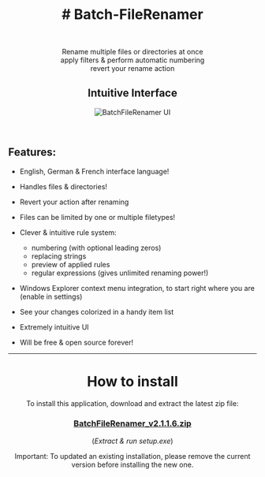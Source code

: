 <h1 align="center"># Batch-FileRenamer</h1>
<br>
<p  align="center">Rename multiple files or directories at once<br>apply filters & perform automatic numbering<br>revert your rename action</p>

<h2 align="center">Intuitive Interface</h2>

<p align="center">
  <img src="https://github.com/xcy7e/Batch-FileRenamer/assets/5656573/b408ca4f-8f01-4199-853e-bd8a2b10172b" alt="BatchFileRenamer UI"/>
</p>

<br>

## Features:
* English, German & French interface language!

* Handles files & directories!

* Revert your action after renaming

* Files can be limited by one or multiple filetypes!

* Clever & intuitive rule system:
  * numbering (with optional leading zeros)
  * replacing strings
  * preview of applied rules
  * regular expressions (gives unlimited renaming power!)

* Windows Explorer context menu integration, to start right where you are (enable in settings)

* See your changes colorized in a handy item list

* Extremely intuitive UI

* Will be free & open source forever!


<hr>


<h1 align="center">How to install</h1>
<p align="center">
To install this application, download and extract the latest zip file:</p>
<h3 align="center"><a href="https://github.com/xcy7e/Batch-FileRenamer/blob/master/BatchFileRenamer_v2.1.1.6.zip">BatchFileRenamer_v2.1.1.6.zip</a></h3>
<p align="center">(<i>Extract & run setup.exe</i>)</p>
<p align="center">Important: To updated an existing installation, please remove the current version before installing the new one.</p>
<br><br>
